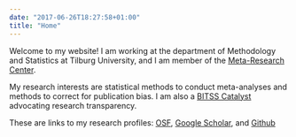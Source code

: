 ```yaml
---
date: "2017-06-26T18:27:58+01:00"
title: "Home"
---
```


Welcome to my website! I am working at the department of Methodology and Statistics at Tilburg University, and I am member of the [Meta-Research Center](https://metaresearch.nl/).

My research interests are statistical methods to conduct meta-analyses and methods to correct for publication bias. I am also a [BITSS Catalyst](https://www.bitss.org/catalysts/) advocating research transparency.

These are links to my research profiles: [OSF](https://osf.io/raetf/), [Google Scholar](https://scholar.google.nl/citations?user=ijbB068AAAAJ&hl=en), and [Github](https://github.com/robbievanaert)

